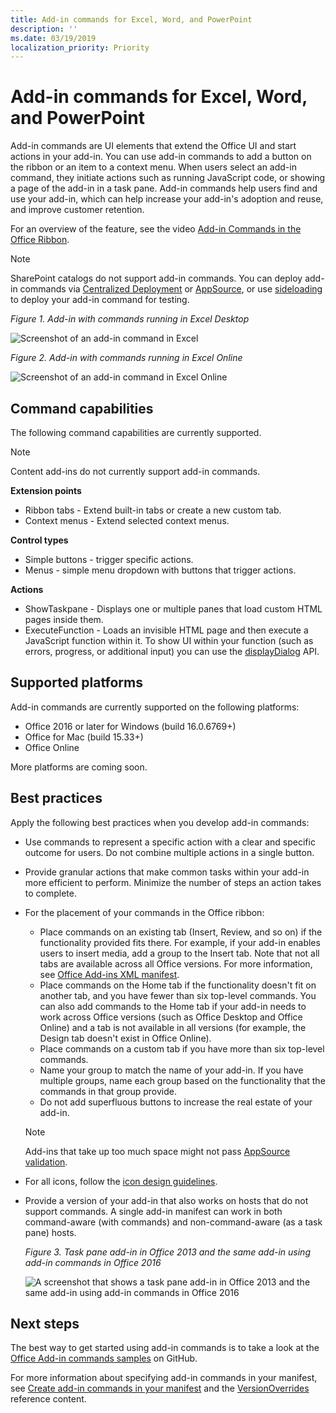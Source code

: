 ```yaml
---
title: Add-in commands for Excel, Word, and PowerPoint
description: ''
ms.date: 03/19/2019
localization_priority: Priority
---
```



# Add-in commands for Excel, Word, and PowerPoint

Add-in commands are UI elements that extend the Office UI and start actions in your add-in. You can use add-in commands to add a button on the ribbon or an item to a context menu. When users select an add-in command, they initiate actions such as running JavaScript code, or showing a page of the add-in in a task pane. Add-in commands help users find and use your add-in, which can help increase your add-in's adoption and reuse, and improve customer retention.

For an overview of the feature, see the video [Add-in Commands in the Office Ribbon](https://channel9.msdn.com/events/Build/2016/P551).

> [!NOTE]
> SharePoint catalogs do not support add-in commands. You can deploy add-in commands via [Centralized Deployment](../publish/centralized-deployment.md) or [AppSource](/office/dev/store/submit-to-the-office-store), or use [sideloading](../testing/create-a-network-shared-folder-catalog-for-task-pane-and-content-add-ins.md) to deploy your add-in command for testing. 

*Figure 1. Add-in with commands running in Excel Desktop*

![Screenshot of an add-in command in Excel](../images/add-in-commands-1.png)

*Figure 2. Add-in with commands running in Excel Online*

![Screenshot of an add-in command in Excel Online](../images/add-in-commands-2.png)

## Command capabilities

The following command capabilities are currently supported.

> [!NOTE]
> Content add-ins do not currently support add-in commands.

**Extension points**

- Ribbon tabs - Extend built-in tabs or create a new custom tab.
- Context menus - Extend selected context menus.

**Control types**

- Simple buttons - trigger specific actions.
- Menus - simple menu dropdown with buttons that trigger actions.

**Actions**

- ShowTaskpane - Displays one or multiple panes that load custom HTML pages inside them.
- ExecuteFunction - Loads an invisible HTML page and then execute a JavaScript function within it. To show UI within your function (such as errors, progress, or additional input) you can use the [displayDialog](/javascript/api/office/office.ui) API.  

## Supported platforms

Add-in commands are currently supported on the following platforms:

- Office 2016 or later for Windows (build 16.0.6769+)
- Office for Mac (build 15.33+)
- Office Online

More platforms are coming soon.

## Best practices

Apply the following best practices when you develop add-in commands:

- Use commands to represent a specific action with a clear and specific outcome for users. Do not combine multiple actions in a single button.
- Provide granular actions that make common tasks within your add-in more efficient to perform. Minimize the number of steps an action takes to complete.
- For the placement of your commands in the Office ribbon:
	- Place commands on an existing tab (Insert, Review, and so on) if the functionality provided fits there. For example, if your add-in enables users to insert media, add a group to the Insert tab. Note that not all tabs are available across all Office versions. For more information, see [Office Add-ins XML manifest](../develop/add-in-manifests.md). 
	- Place commands on the Home tab if the functionality doesn't fit on another tab, and you have fewer than six top-level commands. You can also add commands to the Home tab if your add-in needs to work across Office versions (such as Office Desktop and Office Online) and a tab is not available in all versions (for example, the Design tab doesn't exist in Office Online).  
	- Place commands on a custom tab if you have more than six top-level commands.
    - Name your group to match the name of your add-in. If you have multiple groups, name each group based on the functionality that the commands in that group provide.
    - Do not add superfluous buttons to increase the real estate of your add-in.

     > [!NOTE]
     > Add-ins that take up too much space might not pass [AppSource validation](/office/dev/store/validation-policies).

- For all icons, follow the [icon design guidelines](add-in-icons.md).
- Provide a version of your add-in that also works on hosts that do not support commands. A single add-in manifest can work in both command-aware (with commands) and non-command-aware (as a task pane) hosts.

   *Figure 3. Task pane add-in in Office 2013 and the same add-in using add-in commands in Office 2016*

   ![A screenshot that shows a task pane add-in in Office 2013 and the same add-in using add-in commands in Office 2016](../images/office-task-pane-add-ins.png)


## Next steps

The best way to get started using add-in commands is to take a look at the [Office Add-in commands samples](https://github.com/OfficeDev/Office-Add-in-Commands-Samples/) on GitHub.

For more information about specifying add-in commands in your manifest, see [Create add-in commands in your manifest](../develop/create-addin-commands.md) and the [VersionOverrides](/office/dev/add-ins/reference/manifest/versionoverrides) reference content.

